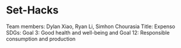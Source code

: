 # Set-Hacks
Team members: Dylan Xiao, Ryan Li, Simhon Chourasia
Title: Expenso
SDGs: Goal 3: Good health and well-being and Goal 12: Responsible consumption and production
